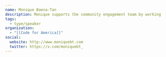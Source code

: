 ```yaml
---
name: Monique Baena-Tan
description: Monique supports the community engagement team by working closely with all the Brigades across the network. She leads the research efforts by developing human-centered design processes to identify organizational priorities and community needs. Monique moved to San Francisco from New York, where she was working with various non-profit organizations in developing more inclusive and engaging urban planning processes. Most recently, she supported the research phase of an interactive workshop toolkit at Center for Urban Pedagogy that aimed to educate communities on complicated policy issues. She also helped organize a network of anchoring institutions in Orange, New Jersey, to empower the community and provide channels for collaboration. She holds a Bachelors of Fine Arts in Printmaking and a Masters of Science in Design and Urban Ecologies from Parsons School of Design.
tags:
  - type/speaker
organization:
  - "[[Code for America]]"
social:
  website: http://www.moniquebt.com
  twitter: https://x.com/moniquebt_
---
```


